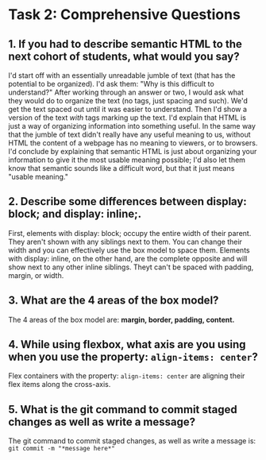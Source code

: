 # Task 2: Comprehensive Questions
## 1. If you had to describe semantic HTML to the next cohort of students, what would you say?

I'd start off with an essentially unreadable jumble of text (that has the potential to be organized). I'd ask them: "Why is this difficult to understand?" After working through an answer or two, I would ask what they would do to organize the text (no tags, just spacing and such). We'd get the text spaced out until it was easier to understand. Then I'd show a version of the text *with* tags marking up the text. I'd explain that HTML is just a way of organizing information into something useful. In the same way that the jumble of text didn't really have any useful meaning to us, without HTML the content of a webpage has no meaning to viewers, or to browsers. I'd conclude by explaining that semantic HTML is just about organizing your information to give it the most usable meaning possible; I'd also let them know that semantic sounds like a difficult word, but that it just means "usable meaning."

## 2. Describe some differences between display: block; and display: inline;.

First, elements with display: block; occupy the entire width of their parent. They aren't shown with any siblings next to them. You can change their width and you can effectively use the box model to space them. Elements with display: inline, on the other hand, are the complete opposite and will show next to any other inline siblings. Theyt can't be spaced with padding, margin, or width.

## 3. What are the 4 areas of the box model?

The 4 areas of the box model are: **margin, border, padding, content.**

## 4. While using flexbox, what axis are you using when you use the property: `align-items: center`?

Flex containers with the property: `align-items: center` are aligning their flex items along the cross-axis.

## 5. What is the git command to commit staged changes as well as write a message?

The git command to commit staged changes, as well as write a message is: `git commit -m "*message here*"`